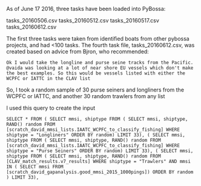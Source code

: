 As of June 17 2016, three tasks have been loaded into PyBossa:

tasks_20160506.csv
tasks_20160512.csv
tasks_20160517.csv
tasks_20160612.csv

The first three tasks were taken from identified boats from other pybossa projects, and had <100 tasks. 
The fourth task file, tasks_20160612.csv, was created based on advice from Bjron, who recommended:

`
Ok I would take the longline and purse seine tracks from the Pacific. @vaida was looking at a lot of near shore EU vessels which don't make the best examples. So this would be vessels listed with either the WCPFC or IATTC in the CLAV list
`

So, I took a random sample of 30 purse seiners and longliners from the WCPFC or IATTC, and another 30 random trawlers from any list 

I used this query to create the input

`
SELECT
  *
FROM (
  SELECT
    mmsi,
    shiptype
  FROM (
    SELECT
      mmsi,
      shiptype,
      RAND() random
    FROM
      [scratch_david_mmsi_lists.IAATC_WCPFC_to_classify_fishing]
    WHERE
      shiptype = "Longliners"
    ORDER BY
      random)
  LIMIT
    33),
  (
  SELECT
    mmsi,
    shiptype
  FROM (
    SELECT
      mmsi,
      shiptype,
      RAND() random
    FROM
      [scratch_david_mmsi_lists.IAATC_WCPFC_to_classify_fishing]
    WHERE
      shiptype = "Purse Seiners"
    ORDER BY
      random)
  LIMIT
    33),
  (
  SELECT
    mmsi,
    shiptype
  FROM (
    SELECT
      mmsi,
      shiptype,
      RAND() random
    FROM
      [CLAV_match_results.v7_results]
    WHERE
      shiptype = "Trawlers"
      AND mmsi IN (
      SELECT
        mmsi
      FROM
        [scratch_david_gapanalysis.good_mmsi_2015_1000pings])
    ORDER BY
      random )
  LIMIT
    33),
`